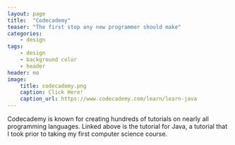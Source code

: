 ```yaml
---
layout: page
title:  "Codecademy​"
teaser: "The first stop any new programmer should make"
categories:
    - design
tags:
    - design
    - background color
    - header
header: no
image:
    title: codecademy.png
    caption: Click Here!
    caption_url: https://www.codecademy.com/learn/learn-java
---
```

Codecademy is known for creating hundreds of tutorials on nearly all programming languages. Linked above is the tutorial for Java, a tutorial that I took prior to taking my first computer science course.  
